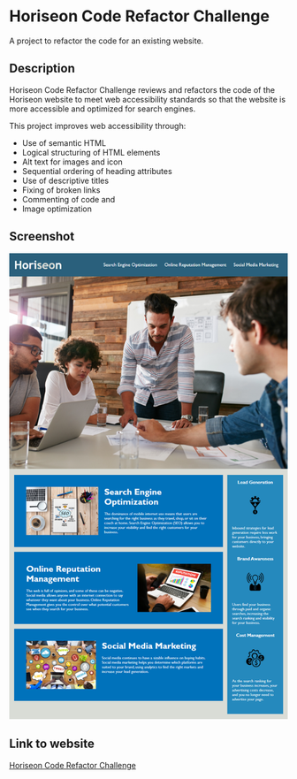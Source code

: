 # Horiseon Code Refactor Challenge
A project to refactor the code for an existing website.

## Description
Horiseon Code Refactor Challenge reviews and refactors the code of the Horiseon website to meet web accessibility standards so that the website is more accessible and optimized for search engines.

This project improves web accessibility through:

* Use of semantic HTML
* Logical structuring of HTML elements
* Alt text for images and icon
* Sequential ordering of heading attributes
* Use of descriptive titles
* Fixing of broken links
* Commenting of code and 
* Image optimization

## Screenshot
![Horiseon website homepage](assets/images/horiseon-website-screenshot.png)

## Link to website
[Horiseon Code Refactor Challenge](https://obeeyoma.github.io/horiseon-code-refactor-challenge/#social-media-marketing)
